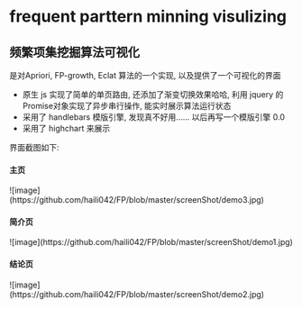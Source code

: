 # frequent parttern minning visulizing 
<h2>频繁项集挖掘算法可视化</h2>
是对Apriori, FP-growth, Eclat 算法的一个实现, 以及提供了一个可视化的界面</br>
<ul>
<li>原生 js 实现了简单的单页路由, 还添加了渐变切换效果哈哈, 利用 jquery 的Promise对象实现了异步串行操作, 能实时展示算法运行状态</li>
<li>采用了 handlebars 模版引擎, 发现真不好用...... 以后再写一个模版引擎 0.0</li>
<li>采用了 highchart 来展示</li>
</ul>
界面截图如下:

 <h4>主页</h4>
  ![image](https://github.com/haili042/FP/blob/master/screenShot/demo3.jpg)
  
 <h4>简介页</h4>
 ![image](https://github.com/haili042/FP/blob/master/screenShot/demo1.jpg)
 
   <h4>结论页</h4>
 ![image](https://github.com/haili042/FP/blob/master/screenShot/demo2.jpg)
